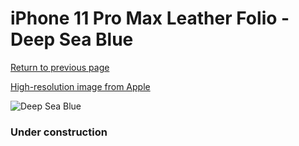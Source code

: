 # iPhone 11 Pro Max Leather Folio - Deep Sea Blue

[Return to previous page](/iphone_11)

[High-resolution image from Apple](https://store.storeimages.cdn-apple.com/8756/as-images.apple.com/is/MY1P2?wid=4500&hei=4500&fmt=png)

<div style="width: 384px"><img src="/everypreview/MY1P2.png" alt="Deep Sea Blue"></div>

### Under construction
